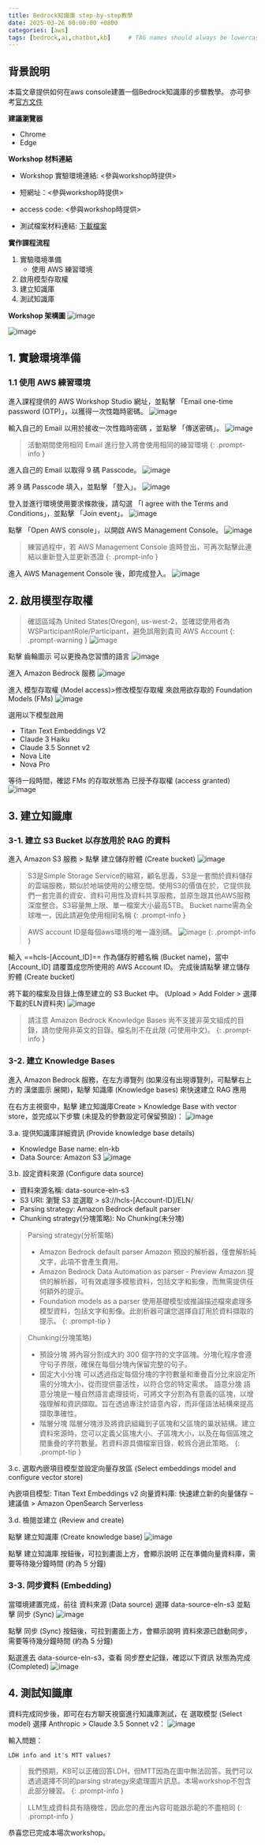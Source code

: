 ```yaml
---
title: Bedrock知識庫 step-by-step教學
date: 2025-03-26 00:00:00 +0800
categories: [aws]
tags: [bedrock,ai,chatbot,kb]     # TAG names should always be lowercase
---
```


## 背景說明
本篇文章提供如何在aws console建置一個Bedrock知識庫的步驟教學。
亦可參考[官方文件](https://docs.aws.amazon.com/bedrock/latest/userguide/knowledge-base-build.html)

**建議瀏覽器**
- Chrome
- Edge

**Workshop 材料連結**
- Workshop 實驗環境連結: <參與workshop時提供>
- 短網址：<參與workshop時提供>
- access code: <參與workshop時提供>

- 測試檔案材料連結: [下載檔案](/assets/file/ELN.zip)

**實作課程流程**
1. 實驗環境準備
    * 使用 AWS 練習環境
2. 啟用模型存取權
3. 建立知識庫
4. 測試知識庫

**Workshop 架構圖**
![image](/assets/img/BedrockKBPlayground/architecture.png)

![image](/assets/img/BedrockKBPlayground/architecture-2.png)


## 1. 實驗環境準備
### 1.1 使用 AWS 練習環境

進入課程提供的 AWS Workshop Studio 網址，並點擊 「Email one-time password (OTP)」，以獲得一次性臨時密碼。
![image](/assets/img/WorkshopShare/OTP-1.png)


輸入自己的 Email 以用於接收一次性臨時密碼 ，並點擊 「傳送密碼」。
![image](/assets/img/WorkshopShare/OTP-2.png)


>活動期間使用相同 Email 進行登入將會使用相同的練習環境
{: .prompt-info }

進入自己的 Email 以取得 9 碼 Passcode。
![image](/assets/img/WorkshopShare/OTP-3.png)

將 9 碼 Passcode 填入，並點擊 「登入」。
![image](/assets/img/WorkshopShare/OTP-4.png)

登入並進行環境使用要求條款後，請勾選 「I agree with the Terms and Conditions」，並點擊 「Join event」。
![image](/assets/img/WorkshopShare/OTP-5.png)

點擊 「Open AWS console」，以開啟 AWS Management Console。
![image](/assets/img/WorkshopShare/OTP-6.png)


>練習過程中，若 AWS Management Console 逾時登出，可再次點擊此連結以重新登入並更新憑證
{: .prompt-info }

進入 AWS Management Console 後，即完成登入。
![image](/assets/img/WorkshopShare/OTP-7.png)

## 2. 啟用模型存取權
>確認區域為 United States(Oregon), us-west-2，並確認使用者為 WSParticipantRole/Participant，避免誤用到貴司 AWS Account
{: .prompt-warning }
![image](/assets/img/BedrockShare/NavBar-1.png)


點擊 齒輪圖示  可以更換為您習慣的語言
![image](/assets/img/BedrockShare/NavBar-2.png)


進入 Amazon Bedrock 服務
![image](/assets/img/BedrockShare/ModelAccess-1.png)


進入 模型存取權 (Model access)>修改模型存取權 來啟用欲存取的 Foundation Models (FMs)
![image](/assets/img/BedrockShare/ModelAccess-2.png)

選用以下模型啟用
- Titan Text Embeddings V2
- Claude 3 Haiku
- Claude 3.5 Sonnet v2
- Nova Lite
- Nova Pro


等待一段時間，確認 FMs 的存取狀態為 已授予存取權 (access granted)
![image](/assets/img/BedrockShare/ModelAccess-3.png)


## 3. 建立知識庫
### 3-1. 建立 S3 Bucket 以存放用於 RAG 的資料

進入 Amazon S3 服務 > 點擊 建立儲存貯體 (Create bucket)
![image](/assets/img/BedrockKBPlayground/S3-1.png)


>S3是Simple Storage Service的縮寫，顧名思義，S3是一套關於資料儲存的雲端服務，類似於地端使用的公槽空間。使用S3的價值在於，它提供我們一套完善的資安、資料可用性及資料共享服務，並原生跟其他AWS服務深度整合。S3容量無上限、單一檔案大小最高5TB。
>Bucket name需為全球唯一，因此請避免使用相同名稱
{: .prompt-info }

>AWS account ID是每個aws環境的唯一識別碼。
>![image](/assets/img/WorkshopShare/NavBar-3.png)
{: .prompt-info }


輸入 
==hcls-[Account_ID]== 
作為儲存貯體名稱 (Bucket name)，當中 [Account_ID] 請覆蓋成您所使用的 AWS Account ID。
完成後請點擊 建立儲存貯體 (Create bucket)

將下載的檔案及目錄上傳至建立的 S3 Bucket 中。
(Upload > Add Folder > 選擇下載的ELN資料夾)
![image](/assets/img/BedrockKBPlayground/S3-2.png)

>請注意 Amazon Bedrock Knowledge Bases 尚不支援非英文組成的目錄，請勿使用非英文的目錄。檔名則不在此限 (可使用中文)。
{: .prompt-info }

### 3-2. 建立 Knowledge Bases
進入 Amazon Bedrock 服務，在左方導覽列 (如果沒有出現導覽列，可點擊右上方的 漢堡圖示 展開)，點擊 知識庫 (Knowledge bases) 來快速建立 RAG 應用


在右方主視窗中，點擊 建立知識庫Create > Knowledge Base with vector store，並完成以下步驟 (未提及的參數設定可保留預設)：
![image](/assets/img/BedrockKBPlayground/KB-1.png)


3.a. 提供知識庫詳細資訊 (Provide knowledge base details)
- Knowledge Base name: eln-kb
- Data Source: Amazon S3
![image](/assets/img/BedrockKBPlayground/KB-2.png)

3.b. 設定資料來源 (Configure data source)
- 資料來源名稱: data-source-eln-s3
- S3 URI: 瀏覽 S3 並選取 > s3://hcls-[Account-ID]/ELN/
- Parsing strategy: Amazon Bedrock default parser
- Chunking strategy(分塊策略): No Chunking(未分塊)


>Parsing strategy(分析策略)
>- Amazon Bedrock default parser
>Amazon 預設的解析器，僅會解析純文字，此項不會產生費用。
>- Amazon Bedrock Data Automation as parser - Preview
>Amazon 提供的解析器，可有效處理多模態資料，包括文字和影像，而無需提供任何額外的提示。
>- Foundation models as a parser
使用基礎模型或推論描述檔來處理多模型資料，包括文字和影像。此剖析器可讓您選擇自訂用於資料擷取的提示。
{: .prompt-tip }

>Chunking(分塊策略)
> - 預設分塊
將內容分割成大約 300 個字符的文字區塊。分塊化程序會遵守句子界限，確保在每個分塊內保留完整的句子。
> - 固定大小分塊
可以透過指定每個分塊的字符數量和重疊百分比來設定所需的分塊大小，從而提供靈活性，以符合您的特定需求。
語意分塊
語意分塊是一種自然語言處理技術，可將文字分割為有意義的區塊，以增強理解和資訊擷取。旨在透過專注於語意內容，而非僅語法結構來提高擷取準確性。
> - 階層分塊
階層分塊涉及將資訊組織到子區塊和父區塊的巢狀結構。建立資料來源時，您可以定義父區塊大小、子區塊大小，以及在每個區塊之間重疊的字符數量。若資料源具備檔案目錄，較爲合適此策略。
{: .prompt-tip }


3.c. 選取內嵌項目模型並設定向量存放區 (Select embeddings model and configure vector store)

內嵌項目模型: Titan Text Embeddings v2
向量資料庫: 快速建立新的向量儲存 – 建議值 > Amazon OpenSearch Serverless

3.d. 檢閱並建立 (Review and create)

點擊 建立知識庫 (Create knowledge base)
![image](/assets/img/BedrockKBPlayground/KB-3.png)

點擊 建立知識庫 按鈕後，可拉到畫面上方，會顯示說明 正在準備向量資料庫，需要等待幾分鐘時間 (約為 5 分鐘)



### 3-3. 同步資料 (Embedding)
當環境建置完成，前往 資料來源 (Data source) 選擇 data-source-eln-s3 並點擊 同步 (Sync)
![image](/assets/img/BedrockKBPlayground/KB-4.png)

點擊 同步 (Sync) 按鈕後，可拉到畫面上方，會顯示說明 資料來源已啟動同步，需要等待幾分鐘時間 (約為 5 分鐘)


點選進去 data-source-eln-s3，查看 同步歷史記錄，確認以下資訊
狀態為完成 (Completed)
![image](/assets/img/BedrockKBPlayground/KB-5.png)


## 4. 測試知識庫
資料完成同步後，即可在右方聊天視窗進行知識庫測試，在 選取模型 (Select model) 選擇 Anthropic > Claude 3.5 Sonnet v2：
![image](/assets/img/BedrockKBPlayground/KB-6.png)


輸入問題：
```
LDH info and it's MTT values?
```

> 我們預期，KB可以正確回答LDH，但MTT因為在圖中無法回答。我們可以透過選擇不同的parsing strategy來處理圖片訊息。本場workshop不包含此部分練習。
{: .prompt-info }

> LLM生成資料具有隨機性，因此您的產出內容可能跟示範的不盡相同
{: .prompt-info }

恭喜您已完成本場次workshop。
